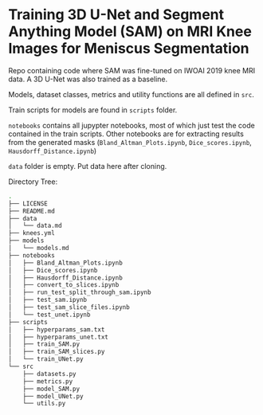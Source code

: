 # Training 3D U-Net and Segment Anything Model (SAM) on MRI Knee Images for Meniscus Segmentation

Repo containing code where SAM was fine-tuned on IWOAI 2019 knee MRI data.
A 3D U-Net was also trained as a baseline.

Models, dataset classes, metrics and utility functions are all defined in `src`.

Train scripts for models are found in `scripts` folder.

`notebooks` contains all jupypter notebooks, most of which just test the code contained in the train scripts.
Other notebooks are for extracting results from the generated masks (`Bland_Altman_Plots.ipynb`, `Dice_scores.ipynb`, `Hausdorff_Distance.ipynb`)

`data` folder is empty. Put data here after cloning.

Directory Tree:
```bash
.
├── LICENSE
├── README.md
├── data
│   └── data.md
├── knees.yml
├── models
│   └── models.md
├── notebooks
│   ├── Bland_Altman_Plots.ipynb
│   ├── Dice_scores.ipynb
│   ├── Hausdorff_Distance.ipynb
│   ├── convert_to_slices.ipynb
│   ├── run_test_split_through_sam.ipynb
│   ├── test_sam.ipynb
│   ├── test_sam_slice_files.ipynb
│   └── test_unet.ipynb
├── scripts
│   ├── hyperparams_sam.txt
│   ├── hyperparams_unet.txt
│   ├── train_SAM.py
│   ├── train_SAM_slices.py
│   └── train_UNet.py
└── src
    ├── datasets.py
    ├── metrics.py
    ├── model_SAM.py
    ├── model_UNet.py
    └── utils.py
```
